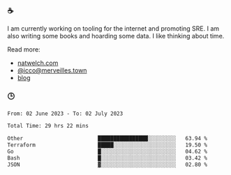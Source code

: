 ### ☕

I am currently working on tooling for the internet and promoting SRE. I am also writing some books and hoarding some data. I like thinking about time. 

Read more:

 - [natwelch.com](https://natwelch.com)
 - [@icco@merveilles.town](https://merveilles.town/@icco)
 - [blog](https://writing.natwelch.com)

### 🕒

<!--START_SECTION:waka-->

```txt
From: 02 June 2023 - To: 02 July 2023

Total Time: 29 hrs 22 mins

Other                        ████████████████░░░░░░░░░   63.94 %
Terraform                    █████░░░░░░░░░░░░░░░░░░░░   19.50 %
Go                           █░░░░░░░░░░░░░░░░░░░░░░░░   04.62 %
Bash                         █░░░░░░░░░░░░░░░░░░░░░░░░   03.42 %
JSON                         ▓░░░░░░░░░░░░░░░░░░░░░░░░   02.80 %
```

<!--END_SECTION:waka-->
